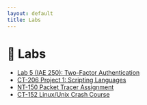 ```yaml
---
layout: default
title: Labs
---
```


# 🔬 Labs

- [Lab 5 (IAE 250): Two-Factor Authentication](lab5.md)  
- [CT-206 Project 1: Scripting Languages](ct206-project1.md)  
- [NT-150 Packet Tracer Assignment](nt150-packet-tracer.md)  
- [CT-152 Linux/Unix Crash Course](ct152-crash-course.md)
